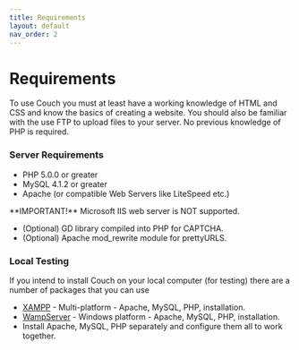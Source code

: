```yaml
---
title: Requirements
layout: default
nav_order: 2
---
```


# Requirements

To use Couch you must at least have a working knowledge of HTML and CSS and know the basics of creating a website. You should also be familiar with the use FTP to upload files to your server. No previous knowledge of PHP is required.

### Server Requirements

* PHP 5.0.0 or greater
* MySQL 4.1.2 or greater
* Apache (or compatible Web Servers like LiteSpeed etc.)

<p class="error">**IMPORTANT!** Microsoft IIS web server is NOT supported.</p>

* (Optional) GD library compiled into PHP for CAPTCHA.
* (Optional) Apache mod\_rewrite module for prettyURLS.

### Local Testing

If you intend to install Couch on your local computer (for testing) there are a number of packages that you can use

* [XAMPP](http://www.apachefriends.org/en/xampp.html) - Multi-platform - Apache, MySQL, PHP, installation.
* [WampServer](http://www.wampserver.com/en/) - Windows platform - Apache, MySQL, PHP, installation.
* Install Apache, MySQL, PHP separately and configure them all to work together.
